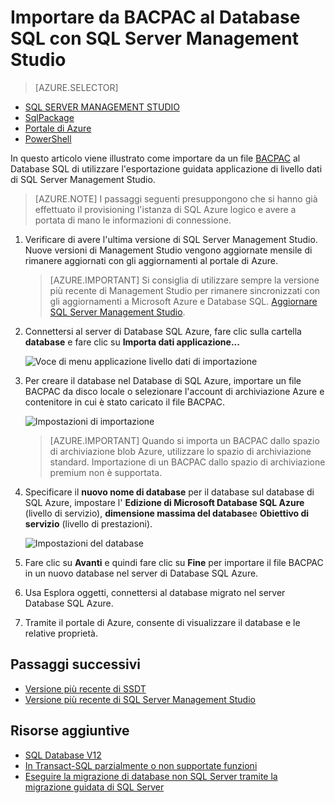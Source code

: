 <properties
   pageTitle="Eseguire la migrazione di un database SQL Server di Database SQL Azure | Microsoft Azure"
   description="Database SQL di Microsoft Azure, database distribuire, la migrazione di database, database di importazione, esportazione database, la migrazione guidata"
   services="sql-database"
   documentationCenter=""
   authors="CarlRabeler"
   manager="jhubbard"
   editor=""/>

<tags
   ms.service="sql-database"
   ms.devlang="NA"
   ms.topic="article"
   ms.tgt_pltfrm="NA"
   ms.workload="sqldb-migrate"
   ms.date="08/24/2016"
   ms.author="carlrab"/>

# <a name="import-from-bacpac-to-sql-database-using-ssms"></a>Importare da BACPAC al Database SQL con SQL Server Management Studio

> [AZURE.SELECTOR]
- [SQL SERVER MANAGEMENT STUDIO](sql-database-cloud-migrate-compatible-import-bacpac-ssms.md)
- [SqlPackage](sql-database-cloud-migrate-compatible-import-bacpac-sqlpackage.md)
- [Portale di Azure](sql-database-import.md)
- [PowerShell](sql-database-import-powershell.md)

In questo articolo viene illustrato come importare da un file [BACPAC](https://msdn.microsoft.com/library/ee210546.aspx#Anchor_4) al Database SQL di utilizzare l'esportazione guidata applicazione di livello dati di SQL Server Management Studio.

> [AZURE.NOTE] I passaggi seguenti presuppongono che si hanno già effettuato il provisioning l'istanza di SQL Azure logico e avere a portata di mano le informazioni di connessione.

1. Verificare di avere l'ultima versione di SQL Server Management Studio. Nuove versioni di Management Studio vengono aggiornate mensile di rimanere aggiornati con gli aggiornamenti al portale di Azure.

     > [AZURE.IMPORTANT] Si consiglia di utilizzare sempre la versione più recente di Management Studio per rimanere sincronizzati con gli aggiornamenti a Microsoft Azure e Database SQL. [Aggiornare SQL Server Management Studio](https://msdn.microsoft.com/library/mt238290.aspx).

2. Connettersi al server di Database SQL Azure, fare clic sulla cartella **database** e fare clic su **Importa dati applicazione...**

    ![Voce di menu applicazione livello dati di importazione](./media/sql-database-cloud-migrate/MigrateUsingBACPAC03.png)

3.  Per creare il database nel Database di SQL Azure, importare un file BACPAC da disco locale o selezionare l'account di archiviazione Azure e contenitore in cui è stato caricato il file BACPAC.

    ![Impostazioni di importazione](./media/sql-database-cloud-migrate/MigrateUsingBACPAC04.png)

     > [AZURE.IMPORTANT] Quando si importa un BACPAC dallo spazio di archiviazione blob Azure, utilizzare lo spazio di archiviazione standard. Importazione di un BACPAC dallo spazio di archiviazione premium non è supportata.

4.  Specificare il **nuovo nome di database** per il database sul database di SQL Azure, impostare l' **Edizione di Microsoft Database SQL Azure** (livello di servizio), **dimensione massima del database**e **Obiettivo di servizio** (livello di prestazioni).

    ![Impostazioni del database](./media/sql-database-cloud-migrate/MigrateUsingBACPAC05.png)

5.  Fare clic su **Avanti** e quindi fare clic su **Fine** per importare il file BACPAC in un nuovo database nel server di Database SQL Azure.

6. Usa Esplora oggetti, connettersi al database migrato nel server Database SQL Azure.

6.  Tramite il portale di Azure, consente di visualizzare il database e le relative proprietà.

## <a name="next-steps"></a>Passaggi successivi

- [Versione più recente di SSDT](https://msdn.microsoft.com/library/mt204009.aspx)
- [Versione più recente di SQL Server Management Studio](https://msdn.microsoft.com/library/mt238290.aspx)

## <a name="additional-resources"></a>Risorse aggiuntive

- [SQL Database V12](sql-database-v12-whats-new.md)
- [In Transact-SQL parzialmente o non supportate funzioni](sql-database-transact-sql-information.md)
- [Eseguire la migrazione di database non SQL Server tramite la migrazione guidata di SQL Server](http://blogs.msdn.com/b/ssma/)
